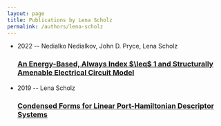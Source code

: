 ```yaml
---
layout: page
title: Publications by Lena Scholz
permalink: /authors/lena-scholz
---
```


<ul class="post-list">
<li><span class='post-meta'>2022 -- Nedialko Nedialkov, John D. Pryce, Lena Scholz</span><h3><a class='post-link' href="{{ site.baseurl }}/an-energy-based-always-index-leq-1-and-structurally-amenable-electrical-circuit-model">An Energy-Based, Always Index $\leq$ 1 and Structurally Amenable Electrical Circuit Model</a></h3></li>
<li><span class='post-meta'>2019 -- Lena Scholz</span><h3><a class='post-link' href="{{ site.baseurl }}/condensed-forms-for-linear-port-hamiltonian-descriptor-systems">Condensed Forms for Linear Port-Hamiltonian Descriptor Systems</a></h3></li>

</ul>
